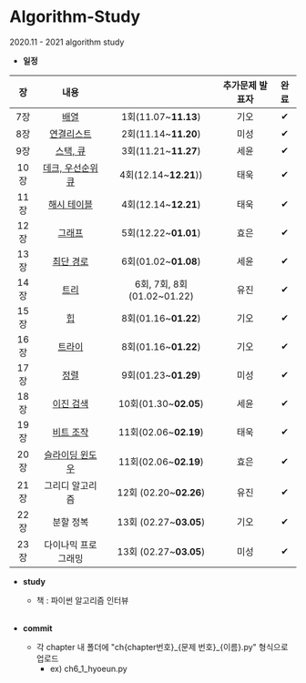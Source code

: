 # Algorithm-Study
2020.11 - 2021 algorithm study

* **일정**

|장   | 내용                |           | 추가문제 발표자 |완료|
|:---:|:-------------------:|:-----------:|:----------:|:---:|
|7장  | [배열](https://github.com/hyo-eun-kim/algorithm-study/tree/main/ch07)                | 1회(11.07~**11.13**)| 기오     |✔|
|8장  | [연결리스트](https://github.com/hyo-eun-kim/algorithm-study/tree/main/ch08)          | 2회(11.14~**11.20**)| 미성     |✔|
|9장  | [스택, 큐](https://github.com/hyo-eun-kim/algorithm-study/tree/main/ch09)            | 3회(11.21~**11.27**)| 세윤     |✔|
|10장 | [데크, 우선순위 큐](https://github.com/hyo-eun-kim/algorithm-study/tree/main/ch10)   | 4회(12.14~**12.21**))| 태욱     |✔|
|11장 | [해시 테이블](https://github.com/hyo-eun-kim/algorithm-study/tree/main/ch11)         | 4회(12.14~**12.21**)|태욱       |✔|
|12장 | [그래프](https://github.com/hyo-eun-kim/algorithm-study/tree/main/ch12)              | 5회(12.22~**01.01**)| 효은     |✔|
|13장 | [최단 경로](https://github.com/hyo-eun-kim/algorithm-study/tree/main/ch13)           | 6회(01.02~**01.08**) | 세윤     |✔|
|14장 | [트리](https://github.com/hyo-eun-kim/algorithm-study/tree/main/ch14)                | 6회, 7회, 8회(01.02~01.22)| 유진     |✔|
|15장 | [힙](https://github.com/hyo-eun-kim/algorithm-study/tree/main/ch15)                  | 8회(01.16~**01.22**) | 기오     |✔|
|16장 | [트라이](https://github.com/hyo-eun-kim/algorithm-study/tree/main/ch16)              | 8회(01.16~**01.22**) |기오      |✔|
|17장 | [정렬](https://github.com/hyo-eun-kim/algorithm-study/tree/main/ch17)                | 9회(01.23~**01.29**) | 미성     |✔|
|18장 | [이진 검색](https://github.com/hyo-eun-kim/algorithm-study/tree/main/ch18)           | 10회(01.30~**02.05**) | 세윤     |✔|
|19장 | [비트 조작](https://github.com/hyo-eun-kim/algorithm-study/tree/main/ch19)           | 11회(02.06~**02.19**) | 태욱     |✔|
|20장 | [슬라이딩 윈도우](https://github.com/hyo-eun-kim/algorithm-study/tree/main/ch19)     | 11회(02.06~**02.19**) | 효은     |✔|
|21장 | 그리디 알고리즘     | 12회 (02.20~**02.26**)| 유진     |✔|
|22장 | 분할 정복           | 13회 (02.27~**03.05**)| 기오     |✔|
|23장 | 다이나믹 프로그래밍 | 13회 (02.27~**03.05**)| 미성     |✔|


* **study**
  - 책 : 파이썬 알고리즘 인터뷰
<br><br>

* **commit**
    - 각 chapter 내 폴더에 "ch{chapter번호}\_{문제 번호}\_{이름}.py" 형식으로 업로드
      - ex) ch6_1_hyoeun.py
<br><br>

